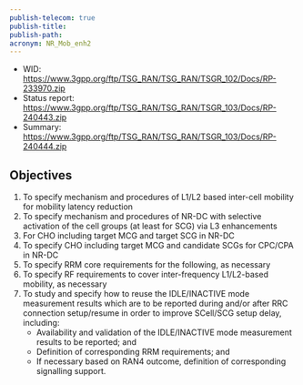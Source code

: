 ```yaml
---
publish-telecom: true
publish-title: 
publish-path: 
acronym: NR_Mob_enh2
---
```


- WID: https://www.3gpp.org/ftp/TSG_RAN/TSG_RAN/TSGR_102/Docs/RP-233970.zip
- Status report: https://www.3gpp.org/ftp/TSG_RAN/TSG_RAN/TSGR_103/Docs/RP-240443.zip
- Summary: https://www.3gpp.org/ftp/TSG_RAN/TSG_RAN/TSGR_103/Docs/RP-240444.zip

## Objectives

1. To specify mechanism and procedures of L1/L2 based inter-cell mobility for mobility latency reduction
2. To specify mechanism and procedures of NR-DC with selective activation of the cell groups (at least for SCG) via L3 enhancements
3. For CHO including target MCG and target SCG in NR-DC
4. To specify CHO including target MCG and candidate SCGs for CPC/CPA in NR-DC
5. To specify RRM core requirements for the following, as necessary
6. To specify RF requirements to cover inter-frequency L1/L2-based mobility, as necessary
7. To study and specify how to reuse the IDLE/INACTIVE mode measurement results which are to be reported during and/or after RRC connection setup/resume in order to improve SCell/SCG setup delay, including:
	- Availability and validation of the IDLE/INACTIVE mode measurement results to be reported; and
	- Definition of corresponding RRM requirements; and
	- If necessary based on RAN4 outcome, definition of corresponding signalling support.
